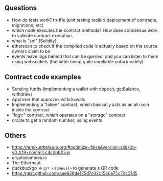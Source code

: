 ## Questions

* How do tests work? truffle (unit testing toolkit/ deployment of contracts, migrations, etc)
* which node executes the contract methods? How does concensus work to validate contract execution.
* what is "sol" (Solidity)
* etherscan to check if the compiled code is actually based on the source owners claim to be
* events leave logs behind that can be queried, and you can listen to them using
  websockets (the latter being quite unreliable unfortunately)

## Contract code examples

* Sending funds (implementing a wallet with deposit, getBalance, withdraw)
* Approver that approves withdrawals
* Implementing a "token" contract, which basically acts as an alt-coin inside
  the contract
* "logic" contract, which operates on a "storage" contract
* oracle to get a random number, using events

## Others

* https://remix.ethereum.org/#optimize=false&version=soljson-v0.4.19+commit.c4cbbb05.js
* cryptozombies.io
* The Ethernaut
* duckduckgo => `qr! <someval>` to generate a QR code
* https://gist.github.com/aae928de175d7c02c15a0e75c70c31d5
